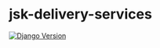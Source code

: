 # jsk-delivery-services

[![Django Version](https://img.shields.io/badge/django-1.11-brightgreen.svg)](https://djangoproject.com)
